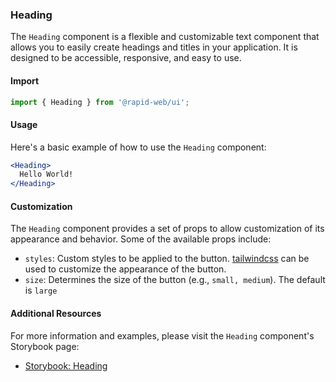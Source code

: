 ### Heading

The `Heading` component is a flexible and customizable text component that allows you to easily create headings and titles in your application. It is designed to be accessible, responsive, and easy to use.

#### Import
```jsx 
import { Heading } from '@rapid-web/ui';
```

#### Usage

Here's a basic example of how to use the `Heading` component:

```jsx
<Heading>
  Hello World!
</Heading>
```

#### Customization

The `Heading` component provides a set of props to allow customization of its appearance and behavior. Some of the available props include:

- `styles`: Custom styles to be applied to the button. [tailwindcss](https://tailwindcss.com/) can be used to customize the appearance of the button.
- `size`: Determines the size of the button (e.g., `small, medium`). The default is `large`

#### Additional Resources

For more information and examples, please visit the `Heading` component's Storybook page:

-   [Storybook: Heading](https://storybook.rapid.cincinnati.ventures/?path=/docs/components-primitives-heading--primary)